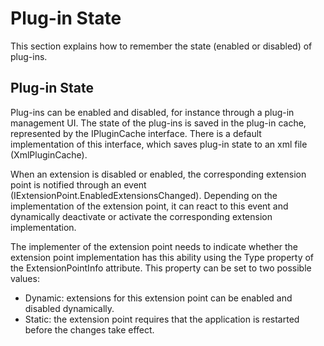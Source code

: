Plug-in State
====
This section explains how to remember the state (enabled or disabled) of plug-ins.

Plug-in State
-----
Plug-ins can be enabled and disabled, for instance through a plug-in management UI. The state of the plug-ins is saved in the plug-in cache, represented by the IPluginCache interface. There is a default implementation of this interface, which saves plug-in state to an xml file (XmlPluginCache).

When an extension is disabled or enabled, the corresponding extension point is notified through an event (IExtensionPoint.EnabledExtensionsChanged). Depending on the implementation of the extension point, it can react to this event and dynamically deactivate or activate the corresponding extension implementation.

The implementer of the extension point needs to indicate whether the extension point implementation has this ability using the Type property of the ExtensionPointInfo attribute. This property can be set to two possible values:

* Dynamic: extensions for this extension point can be enabled and disabled dynamically.
* Static: the extension point requires that the application is restarted before the changes take effect.